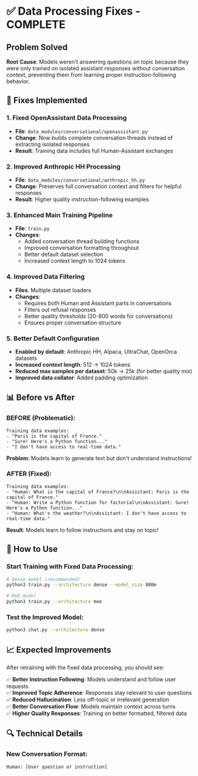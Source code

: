 # ✅ Data Processing Fixes - COMPLETE

## Problem Solved
**Root Cause**: Models weren't answering questions on topic because they were only trained on isolated assistant responses without conversation context, preventing them from learning proper instruction-following behavior.

## 🔧 Fixes Implemented

### 1. **Fixed OpenAssistant Data Processing**
- **File**: `data_modules/conversational/openassistant.py`
- **Change**: Now builds complete conversation threads instead of extracting isolated responses
- **Result**: Training data includes full Human-Assistant exchanges

### 2. **Improved Anthropic HH Processing** 
- **File**: `data_modules/conversational/anthropic_hh.py`
- **Change**: Preserves full conversation context and filters for helpful responses
- **Result**: Higher quality instruction-following examples

### 3. **Enhanced Main Training Pipeline**
- **File**: `train.py`
- **Changes**: 
  - Added conversation thread building functions
  - Improved conversation formatting throughout
  - Better default dataset selection
  - Increased context length to 1024 tokens

### 4. **Improved Data Filtering**
- **Files**: Multiple dataset loaders
- **Changes**:
  - Requires both Human and Assistant parts in conversations
  - Filters out refusal responses 
  - Better quality thresholds (20-800 words for conversations)
  - Ensures proper conversation structure

### 5. **Better Default Configuration**
- **Enabled by default**: Anthropic HH, Alpaca, UltraChat, OpenOrca datasets
- **Increased context length**: 512 → 1024 tokens
- **Reduced max samples per dataset**: 50k → 25k (for better quality mix)
- **Improved data collator**: Added padding optimization

## 📊 Before vs After

### BEFORE (Problematic):
```
Training data examples:
- "Paris is the capital of France."
- "Sure! Here's a Python function..."
- "I don't have access to real-time data."
```
**Problem**: Models learn to generate text but don't understand instructions!

### AFTER (Fixed):
```
Training data examples:
- "Human: What is the capital of France?\n\nAssistant: Paris is the capital of France."
- "Human: Write a Python function for factorial\n\nAssistant: Sure! Here's a Python function..."
- "Human: What's the weather?\n\nAssistant: I don't have access to real-time data."
```
**Result**: Models learn to follow instructions and stay on topic!

## 🚀 How to Use

### Start Training with Fixed Data Processing:
```bash
# Dense model (recommended)
python3 train.py --architecture dense --model_size 800m

# MoE model
python3 train.py --architecture moe
```

### Test the Improved Model:
```bash
python3 chat.py --architecture dense
```

## 📈 Expected Improvements

After retraining with the fixed data processing, you should see:

✅ **Better Instruction Following**: Models understand and follow user requests  
✅ **Improved Topic Adherence**: Responses stay relevant to user questions  
✅ **Reduced Hallucination**: Less off-topic or irrelevant generation  
✅ **Better Conversation Flow**: Models maintain context across turns  
✅ **Higher Quality Responses**: Training on better formatted, filtered data  

## 🔍 Technical Details

### New Conversation Format:
```
Human: [User question or instruction]